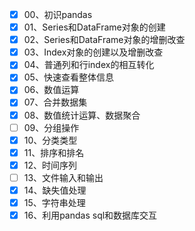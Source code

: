 - [x] 00、初识pandas
- [x] 01、Series和DataFrame对象的创建
- [x] 02、Series和DataFrame对象的增删改查
- [x] 03、Index对象的创建以及增删改查
- [x] 04、普通列和行index的相互转化
- [x] 05、快速查看整体信息
- [x] 06、数值运算
- [x] 07、合并数据集
- [x] 08、数值统计运算、数据聚合
- [ ] 09、分组操作
- [x] 10、分类类型
- [x] 11、排序和排名
- [x] 12、时间序列
- [ ] 13、文件输入和输出
- [x] 14、缺失值处理
- [x] 15、字符串处理 
- [x] 16、利用pandas sql和数据库交互
